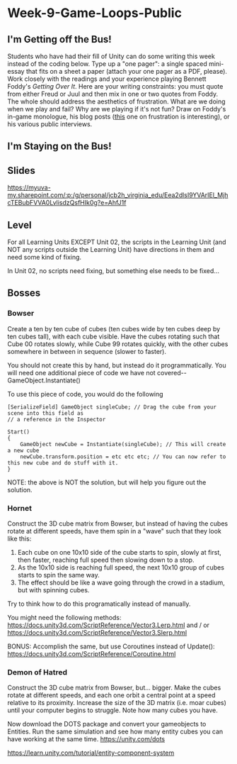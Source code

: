 # Week-9-Game-Loops-Public

## I'm Getting off the Bus!

Students who have had their fill of Unity can do some writing this week instead of the coding below. Type up a "one pager": a single spaced mini-essay that fits on a sheet a paper (attach your one pager as a PDF, please). Work closely with the readings and your experience playing Bennett Foddy's _Getting Over It_. Here are your writing constraints: you must quote from either Freud or Juul and then mix in one or two quotes from Foddy. The whole should address the aesthetics of frustration. What are we doing when we play and fail? Why are we playing if it's not fun? Draw on Foddy's in-game monologue, his blog posts ([this](http://www.foddy.net/2017/01/eleven-flavors-of-frustration/) one on frustration is interesting), or his various public interviews. 

## I'm Staying on the Bus!

## Slides

https://myuva-my.sharepoint.com/:p:/g/personal/jcb2h_virginia_edu/Eea2dlsI9YVArIEl_MjhcTEBubFVVA0LvlisdzQsfHIk0g?e=AhfJ1f

## Level

For all Learning Units EXCEPT Unit 02, the scripts in the Learning Unit (and NOT any scripts outside the Learning Unit) have directions in them and need some kind of fixing. 

In Unit 02, no scripts need fixing, but something else needs to be fixed...

## Bosses

### Bowser

Create a ten by ten cube of cubes (ten cubes wide by ten cubes deep by ten cubes tall), with each cube visible. Have the cubes rotating such that Cube 00 rotates slowly, while Cube 99 rotates quickly, with the other cubes somewhere in between in sequence (slower to faster).

You should not create this by hand, but instead do it programmatically. You will need one additional piece of code we have not covered-- GameObject.Instantiate()

To use this piece of code, you would do the following
```
[SerializeField] GameObject singleCube; // Drag the cube from your scene into this field as 
// a reference in the Inspector

Start()
{
    GameObject newCube = Instantiate(singleCube); // This will create a new cube
    newCube.transform.position = etc etc etc; // You can now refer to this new cube and do stuff with it. 
}
```

NOTE: the above is NOT the solution, but will help you figure out the solution. 

### Hornet

Construct the 3D cube matrix from Bowser, but instead of having the cubes rotate at different speeds, have them spin in a "wave" such that they look like this:

1. Each cube on one 10x10 side of the cube starts to spin, slowly at first, then faster, reaching full speed then slowing down to a stop. 
2. As the 10x10 side is reaching full speed, the next 10x10 group of cubes starts to spin the same way. 
3. The effect should be like a wave going through the crowd in a stadium, but with spinning cubes. 

Try to think how to do this programatically instead of manually. 

You might need the following methods: https://docs.unity3d.com/ScriptReference/Vector3.Lerp.html and / or https://docs.unity3d.com/ScriptReference/Vector3.Slerp.html

BONUS: Accomplish the same, but use Coroutines instead of Update(): https://docs.unity3d.com/ScriptReference/Coroutine.html

### Demon of Hatred

Construct the 3D cube matrix from Bowser, but... bigger. Make the cubes rotate at different speeds, and each one orbit a central point at a speed relative to its proximity. Increase the size of the 3D matrix (i.e. moar cubes) until your computer begins to struggle. Note how many cubes you have. 

Now download the DOTS package and convert your gameobjects to Entities. Run the same simulation and see how many entity cubes you can have working at the same time. https://unity.com/dots 

https://learn.unity.com/tutorial/entity-component-system
